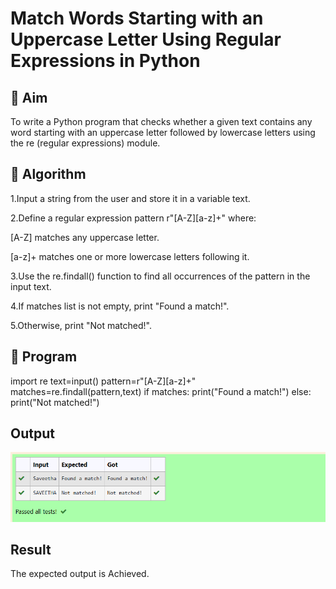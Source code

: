 # Match Words Starting with an Uppercase Letter Using Regular Expressions in Python

## 🎯 Aim
To write a Python program that checks whether a given text contains any word starting with an uppercase letter followed by lowercase letters using the re (regular expressions) module.

## 🧠 Algorithm
1.Input a string from the user and store it in a variable text.

2.Define a regular expression pattern r"[A-Z][a-z]+" where:

[A-Z] matches any uppercase letter.

[a-z]+ matches one or more lowercase letters following it.

3.Use the re.findall() function to find all occurrences of the pattern in the input text.

4.If matches list is not empty, print "Found a match!".

5.Otherwise, print "Not matched!".

## 🧾 Program
import re
text=input()
pattern=r"[A-Z][a-z]+"
matches=re.findall(pattern,text)
if matches:
   print("Found a match!")
else:
   print("Not matched!")



## Output
![alt text](regex.png)

## Result
The expected output is Achieved.